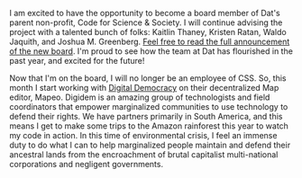 I am excited to have the opportunity to become a board member of Dat's parent
non-profit, Code for Science & Society. I will continue advising the project
with a talented bunch of folks: Kaitlin Thaney, Kristen Ratan, Waldo Jaquith,
and Joshua M.  Greenberg. [Feel free to read the full announcement of the new
board](https://blog.datproject.org/2018/02/13/css-board/). I'm proud to see how
the team at Dat has flourished in the past year, and excited for the future! 

Now that I'm on the board, I will no longer be an employee of CSS. So, this
month I start working with [Digital Democracy](http://digital-democracy) on
their decentralized Map editor, Mapeo. Digidem is an amazing group
of technologists and field coordinators that empower marginalized communities to
use technology to defend their rights. We have partners primarily in South
America, and this means I get to make some trips to the Amazon rainforest this
year to watch my code in action. In this time of environmental crisis, I feel
an immense duty to do what I can to help marginalized people maintain and
defend their ancestral lands from the encroachment of brutal capitalist
multi-national corporations and negligent governments.

